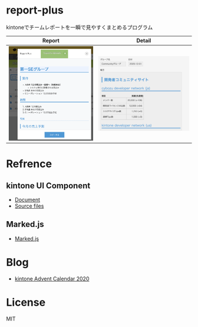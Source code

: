 # report-plus
kintoneでチームレポートを一瞬で見やすくまとめるプログラム

|Report|Detail|
|---|---|
|![Report](https://github.com/maptomo/report-plus/blob/main/pic/report-plus1.png)|![Detail](https://github.com/maptomo/report-plus/blob/main/pic/report-plus2.png)|

# Refrence

## kintone UI Component
- [Document](https://kintone.github.io/kintone-ui-component/)
- [Source files](https://github.com/kintone/kintone-ui-component/tree/master/dist)

## Marked.js
- [Marked.js](https://marked.js.org/)

# Blog
- [kintone Advent Calendar 2020]()

# License
MIT

